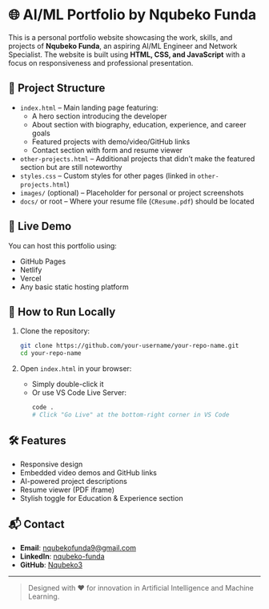 # 🌐 AI/ML Portfolio by Nqubeko Funda

This is a personal portfolio website showcasing the work, skills, and projects of **Nqubeko Funda**, an aspiring AI/ML Engineer and Network Specialist. The website is built using **HTML, CSS, and JavaScript** with a focus on responsiveness and professional presentation.

## 📁 Project Structure

- `index.html` – Main landing page featuring:
  - A hero section introducing the developer
  - About section with biography, education, experience, and career goals
  - Featured projects with demo/video/GitHub links
  - Contact section with form and resume viewer
- `other-projects.html` – Additional projects that didn’t make the featured section but are still noteworthy
- `styles.css` – Custom styles for other pages (linked in `other-projects.html`)
- `images/` (optional) – Placeholder for personal or project screenshots
- `docs/` or root – Where your resume file (`CResume.pdf`) should be located

## 🚀 Live Demo

You can host this portfolio using:
- GitHub Pages
- Netlify
- Vercel
- Any basic static hosting platform

## 🔧 How to Run Locally

1. Clone the repository:
   ```bash
   git clone https://github.com/your-username/your-repo-name.git
   cd your-repo-name
   ```

2. Open `index.html` in your browser:
   - Simply double-click it
   - Or use VS Code Live Server:
     ```bash
     code .
     # Click "Go Live" at the bottom-right corner in VS Code
     ```

## 🛠️ Features

- Responsive design
- Embedded video demos and GitHub links
- AI-powered project descriptions
- Resume viewer (PDF iframe)
- Stylish toggle for Education & Experience section

## 📬 Contact

- **Email**: nqubekofunda9@gmail.com  
- **LinkedIn**: [nqubeko-funda](https://www.linkedin.com/in/nqubeko-funda-6b95662b7)  
- **GitHub**: [Nqubeko3](https://github.com/Nqubeko3)

---

> Designed with ❤️ for innovation in Artificial Intelligence and Machine Learning.
